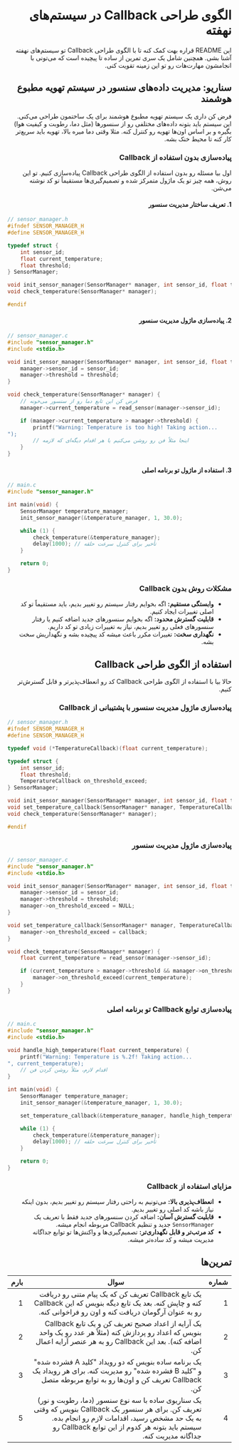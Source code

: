 <div dir="rtl">

# الگوی طراحی Callback در سیستم‌های نهفته

این README قراره بهت کمک کنه تا با الگوی طراحی Callback تو سیستم‌های نهفته آشنا بشی. همچنین شامل یک سری تمرین از ساده تا پیچیده‌ است که می‌تونی با انجامشون مهارت‌هات رو تو این زمینه تقویت کنی.

## سناریو: مدیریت داده‌های سنسور در سیستم تهویه مطبوع هوشمند

فرض کن داری یک سیستم تهویه مطبوع هوشمند برای یک ساختمون طراحی می‌کنی. این سیستم باید بتونه داده‌های مختلفی رو از سنسورها (مثل دما، رطوبت و کیفیت هوا) بگیره و بر اساس اون‌ها تهویه رو کنترل کنه. مثلا وقتی دما میره بالا، تهویه باید سریع‌تر کار کنه تا محیط خنک بشه.

### پیاده‌سازی بدون استفاده از Callback

اول بیا مسئله رو بدون استفاده از الگوی طراحی Callback پیاده‌سازی کنیم. تو این روش، همه چیز تو یک ماژول متمرکز شده و تصمیم‌گیری‌ها مستقیماً تو کد نوشته می‌شن.

#### 1. تعریف ساختار مدیریت سنسور

<div dir="ltr">

```c
// sensor_manager.h
#ifndef SENSOR_MANAGER_H
#define SENSOR_MANAGER_H

typedef struct {
    int sensor_id;
    float current_temperature;
    float threshold;
} SensorManager;

void init_sensor_manager(SensorManager* manager, int sensor_id, float threshold);
void check_temperature(SensorManager* manager);

#endif
```
</div>

#### 2. پیاده‌سازی ماژول مدیریت سنسور

<div dir="ltr">

```c
// sensor_manager.c
#include "sensor_manager.h"
#include <stdio.h>

void init_sensor_manager(SensorManager* manager, int sensor_id, float threshold) {
    manager->sensor_id = sensor_id;
    manager->threshold = threshold;
}

void check_temperature(SensorManager* manager) {
    // فرض کن این تابع دما رو از سنسور می‌خونه
    manager->current_temperature = read_sensor(manager->sensor_id);

    if (manager->current_temperature > manager->threshold) {
        printf("Warning: Temperature is too high! Taking action...
");
        // اینجا مثلاً فن رو روشن می‌کنیم یا هر اقدام دیگه‌ای که لازمه
    }
}
```
</div>

#### 3. استفاده از ماژول تو برنامه اصلی

<div dir="ltr">

```c
// main.c
#include "sensor_manager.h"

int main(void) {
    SensorManager temperature_manager;
    init_sensor_manager(&temperature_manager, 1, 30.0);

    while (1) {
        check_temperature(&temperature_manager);
        delay(1000); // تأخیر برای کنترل سرعت حلقه
    }

    return 0;
}
```

</div>

### مشکلات روش بدون Callback

- **وابستگی مستقیم:** اگه بخوایم رفتار سیستم رو تغییر بدیم، باید مستقیماً تو کد اصلی تغییرات ایجاد کنیم.
- **قابلیت گسترش محدود:** اگه بخوایم سنسورهای جدید اضافه کنیم یا رفتار سنسورهای فعلی رو تغییر بدیم، نیاز به تغییرات زیادی تو کد داریم.
- **نگهداری سخت:** تغییرات مکرر باعث میشه کد پیچیده بشه و نگهداریش سخت بشه.

## استفاده از الگوی طراحی Callback

حالا بیا با استفاده از الگوی طراحی Callback کد رو انعطاف‌پذیرتر و قابل گسترش‌تر کنیم.

### پیاده‌سازی ماژول مدیریت سنسور با پشتیبانی از Callback

<div dir="ltr">

```c
// sensor_manager.h
#ifndef SENSOR_MANAGER_H
#define SENSOR_MANAGER_H

typedef void (*TemperatureCallback)(float current_temperature);

typedef struct {
    int sensor_id;
    float threshold;
    TemperatureCallback on_threshold_exceed;
} SensorManager;

void init_sensor_manager(SensorManager* manager, int sensor_id, float threshold);
void set_temperature_callback(SensorManager* manager, TemperatureCallback callback);
void check_temperature(SensorManager* manager);

#endif
```

</div>

### پیاده‌سازی ماژول مدیریت سنسور

<div dir="ltr">

```c
// sensor_manager.c
#include "sensor_manager.h"
#include <stdio.h>

void init_sensor_manager(SensorManager* manager, int sensor_id, float threshold) {
    manager->sensor_id = sensor_id;
    manager->threshold = threshold;
    manager->on_threshold_exceed = NULL;
}

void set_temperature_callback(SensorManager* manager, TemperatureCallback callback) {
    manager->on_threshold_exceed = callback;
}

void check_temperature(SensorManager* manager) {
    float current_temperature = read_sensor(manager->sensor_id);

    if (current_temperature > manager->threshold && manager->on_threshold_exceed != NULL) {
        manager->on_threshold_exceed(current_temperature);
    }
}
```

</div>

### پیاده‌سازی توابع Callback تو برنامه اصلی

<div dir="ltr">

```c
// main.c
#include "sensor_manager.h"
#include <stdio.h>

void handle_high_temperature(float current_temperature) {
    printf("Warning: Temperature is %.2f! Taking action...
", current_temperature);
    // اقدام لازم، مثلاً روشن کردن فن
}

int main(void) {
    SensorManager temperature_manager;
    init_sensor_manager(&temperature_manager, 1, 30.0);

    set_temperature_callback(&temperature_manager, handle_high_temperature);

    while (1) {
        check_temperature(&temperature_manager);
        delay(1000); // تأخیر برای کنترل سرعت حلقه
    }

    return 0;
}
```

</div>

### مزایای استفاده از Callback

- **انعطاف‌پذیری بالا:** می‌تونیم به راحتی رفتار سیستم رو تغییر بدیم، بدون اینکه نیاز باشه کد اصلی رو تغییر بدیم.
- **قابلیت گسترش آسان:** اضافه کردن سنسورهای جدید فقط با تعریف یک `SensorManager` جدید و تنظیم Callback مربوطه انجام میشه.
- **کد مرتب‌تر و قابل نگهداری‌تر:** تصمیم‌گیری‌ها و واکنش‌ها تو توابع جداگانه مدیریت میشه و کد ساده‌تر میشه.

## تمرین‌ها

| شماره | سوال                                                                                                                                                                                                                      | بارم |
| ----- | ------------------------------------------------------------------------------------------------------------------------------------------------------------------------------------------------------------------------- | ---- |
| 1     | یک تابع Callback تعریف کن که یک پیام متنی رو دریافت کنه و چاپش کنه. بعد یک تابع دیگه بنویس که این Callback رو به عنوان آرگومان دریافت کنه و اون رو فراخوانی کنه.                                                          | 1    |
| 2     | یک آرایه از اعداد صحیح تعریف کن و یک تابع Callback بنویس که اعداد رو پردازش کنه (مثلاً هر عدد رو یک واحد اضافه کنه). بعد این Callback رو به هر عنصر آرایه اعمال کن.                                                        | 2    |
| 3     | یک برنامه ساده بنویس که دو رویداد "کلید A فشرده شده" و "کلید B فشرده شده" رو مدیریت کنه. برای هر رویداد یک Callback تعریف کن و اون‌ها رو به توابع مربوطه متصل کن.                                                          | 3    |
| 4     | یک سناریوی ساده با سه نوع سنسور (دما، رطوبت و نور) تعریف کن. برای هر سنسور یک Callback بنویس که وقتی به یک حد مشخص رسید، اقدامات لازم رو انجام بده. سیستم باید بتونه هر کدوم از این توابع Callback رو جداگانه مدیریت کنه. | 5    |

</div>
